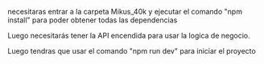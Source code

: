 necesitaras entrar a la carpeta Mikus_40k y ejecutar el comando "npm install" para poder obtener todas las dependencias

Luego necesitarás tener la API encendida para usar la logica de  negocio.

Luego tendras que usar el comando "npm run dev" para iniciar el proyecto